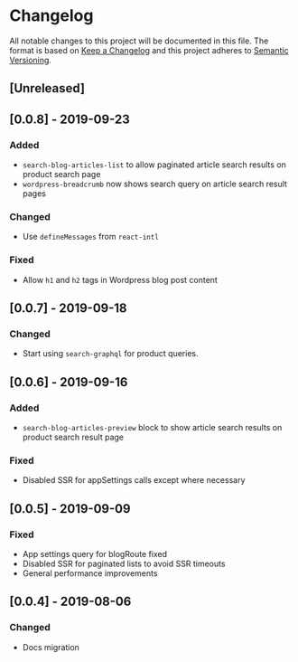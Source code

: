 # Changelog

All notable changes to this project will be documented in this file.
The format is based on [Keep a Changelog](http://keepachangelog.com/en/1.0.0/)
and this project adheres to [Semantic Versioning](http://semver.org/spec/v2.0.0.html).


## [Unreleased]

## [0.0.8] - 2019-09-23
### Added
- `search-blog-articles-list` to allow paginated article search results on product search page
- `wordpress-breadcrumb` now shows search query on article search result pages
### Changed
- Use `defineMessages` from `react-intl`
### Fixed
- Allow `h1` and `h2` tags in Wordpress blog post content

## [0.0.7] - 2019-09-18
### Changed
- Start using `search-graphql` for product queries.

## [0.0.6] - 2019-09-16
### Added
- `search-blog-articles-preview` block to show article search results on product search result page
### Fixed
- Disabled SSR for appSettings calls except where necessary

## [0.0.5] - 2019-09-09
### Fixed
- App settings query for blogRoute fixed
- Disabled SSR for paginated lists to avoid SSR timeouts
- General performance improvements

## [0.0.4] - 2019-08-06
### Changed
- Docs migration
